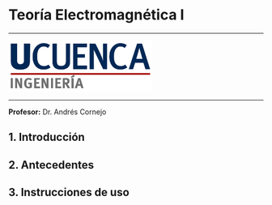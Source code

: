 # Teoría Electromagnética I
___
<img src='./docs/logo_U_Cuenca.png' height='100'/>

___
**Profesor:** Dr. Andrés Cornejo

## 1. Introducción

## 2. Antecedentes

## 3. Instrucciones de uso